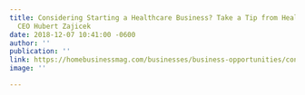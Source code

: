 ```yaml
---
title: Considering Starting a Healthcare Business? Take a Tip from Health Wildcatters
  CEO Hubert Zajicek
date: 2018-12-07 10:41:00 -0600
author: ''
publication: ''
link: https://homebusinessmag.com/businesses/business-opportunities/considering-starting-healthcare-business-take-tip-health-wildcatters-ceo-hubert-zajicek/
image: ''

---
```

